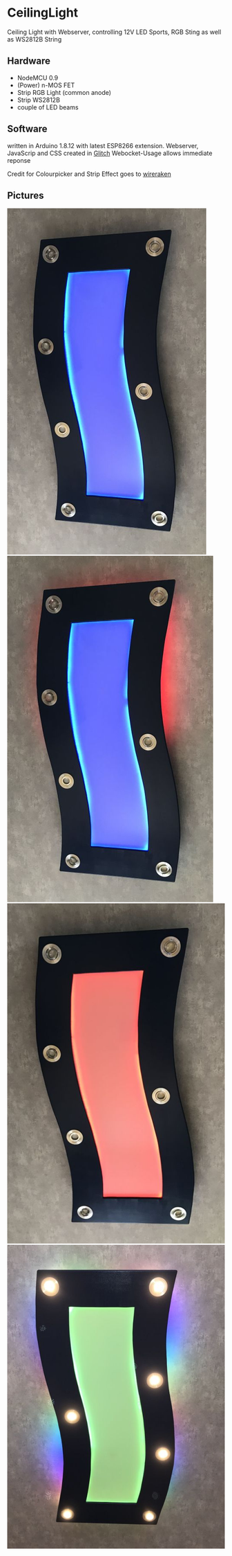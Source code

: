 # CeilingLight
Ceiling Light with Webserver, controlling 12V LED Sports, RGB Sting as well as WS2812B String
## Hardware
* NodeMCU 0.9
* (Power) n-MOS FET
* Strip RGB Light (common anode)
* Strip WS2812B
* couple of LED beams

## Software
written in Arduino 1.8.12 with latest ESP8266 extension.
Webserver, JavaScrip and CSS created in [Glitch](http://www.glitch.com)
Webocket-Usage allows immediate reponse

Credit for Colourpicker and Strip Effect goes to [wireraken](https://github.com/wirekraken/ESP8266-Websockets-LED)

## Pictures
![Alt-Text](pic/CeilingLight001.jpg)
![Alt-Text](pic/CeilingLight002.jpg)
![Alt-Text](pic/CeilingLight003.jpg)
![Alt-Text](pic/CeilingLight004.jpg)
